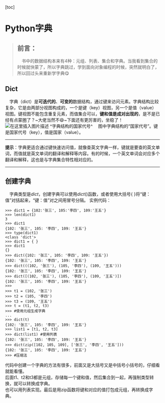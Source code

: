 [toc]

# Python字典
>## 前言：
>&emsp;书中的数据结构本来有4种：元组、列表、集合和字典。当我看到集合的时候就快蒙了，所以字典跳过，学到面向对象编程的时候，突然就明白了，所以回过头来重新学字典:yum:
## Dict
&emsp;字典（dict）是**可迭代的**、**可变的**数据结构，通过键来访问元素。字典结构比较复杂，它是由两部分视图构成的，一个是键（key）视图，另一个是值（value）视图。键视图不能包含重复元素，而值集合可以，**键和值是成对出现的**，是不是已经有点蒙圈了？~大佬当然不:smile:~下面还有更厉害的，坐稳了！
![在这里插入图片描述](https://img-blog.csdnimg.cn/20200331114944960.png)
^字典结构的国家代号^
&emsp;图中字典结构的“国家代号”。键是国家代号（key），值是国家（value）。
___
**提示**：字典更适合通过键快速访问值，就像查英文字典一样，键就是要查的英文单词，而值就是英文单词的翻译和解释等内容。有的时候，一个英文单词会对应多个翻译和解释，这也是与字典集合特性相对应的。
___
## 创建字典
&emsp;字典类型是*dict*，创建字典可以使用$dict()$函数，或者使用大括号{ }将“键：值”对括起来，“键：值”对之间用冒号分隔。
实例代码：

```text
>>> dict1 = {102:'张三', 105:'李四', 109:'王五'}
>>> len(dict1)
3
>>> dict1
{102: '张三', 105: '李四', 109: '王五'}
>>> type(dict1)
<class 'dict'>
>>> dict1 = { }
>>> dict1
{}
>>> dict({102: '张三', 105: '李四', 109: '王五'})
{102: '张三', 105: '李四', 109: '王五'}
>>> dict(((102, '张三'), (105, '李四'), (109, '王五')))
{102: '张三', 105: '李四', 109: '王五'}
>>> dict([(102, '张三'), (105, '李四'), (109, '王五')])
{102: '张三', 105: '李四', 109: '王五'}
>>> 
>>> t1 = (102, '张三')
>>> t2 = (105, '李四')
>>> t3 = (109, '王五')
>>> t = (t1, t2, t3)
>>> #使用元组生成字典
... 
>>> dict(t)
{102: '张三', 105: '李四', 109: '王五'}
>>> list1 = [t1, t2, t3]
>>> dict(list1) #使用列表
{102: '张三', 105: '李四', 109: '王五'}
>>> dict(zip([102, 105, 109], ['张三', '李四', '王五']))
{102: '张三', 105: '李四', 109: '王五'}
>>> #压缩法
```

代码中创建一个字典的方法有很多，前面又是大括号又是中括号小括号的，仔细看就能看懂。<br>后面t1、t2和t3都是元组，存储每一个键和值，然后集合到一起，再强制类型转换，就可以转换成字典。<br>也可以用列表实现。最后是用zip函数将键和对应的值打包成元组，再转换成字典。